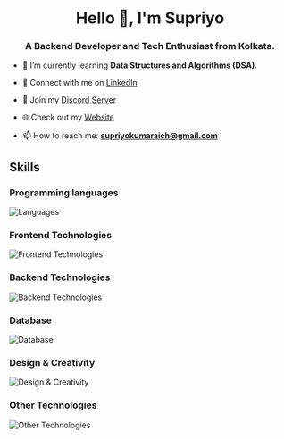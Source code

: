 <h1 align="center">Hello 👋, I'm Supriyo</h1>
<h3 align="center">A Backend Developer and Tech Enthusiast from Kolkata.</h3>

- 🌱 I’m currently learning **Data Structures and Algorithms (DSA)**.
- 🔗 Connect with me on [LinkedIn](https://linkedin.com/in/supr1yo)
- 👾 Join my [Discord Server](https://discord.gg/jaGgq5pJ7D)
- 🌐 Check out my [Website](https://supr1yo.vercel.app/)

- 📫 How to reach me: **supriyokumaraich@gmail.com**

## Skills

### Programming languages
![Languages](https://skillicons.dev/icons?i=js,ts,py,c,cpp,java)


### Frontend Technologies
![Frontend Technologies](https://skillicons.dev/icons?i=react,next,django,html,css,bootstrap,tailwind)

### Backend Technologies
![Backend Technologies](https://skillicons.dev/icons?i=nodejs,express,flask,fastapi)

### Database
![Database](https://skillicons.dev/icons?i=mysql,mongodb,firebase,supabase)

### Design & Creativity
![Design & Creativity](https://skillicons.dev/icons?i=figma,ps,ae)

### Other Technologies
![Other Technologies](https://skillicons.dev/icons?i=vscode,git,github,linux,postman,firebase,arduino)
